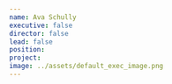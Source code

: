 ```yaml
---
name: Ava Schully
executive: false
director: false
lead: false
position:  
project:  
image: ../assets/default_exec_image.png
---
```

